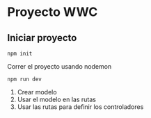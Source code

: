 # Proyecto WWC

## Iniciar proyecto
```
npm init
```

Correr el proyecto usando nodemon
```
npm run dev
```

1. Crear modelo
2. Usar el modelo en las rutas
3. Usar las rutas para definir los controladores
